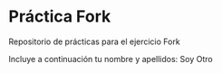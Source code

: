 # Práctica Fork
Repositorio de prácticas para el ejercicio Fork

Incluye a continuación tu nombre y apellidos: Soy Otro
